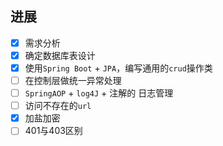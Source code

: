 ## 进展
 - [x] 需求分析
 - [x] 确定数据库表设计
 - [x] 使用`Spring Boot` + `JPA`，编写通用的`crud`操作类
 - [ ] 在控制层做统一异常处理 
 - [ ] `SpringAOP` + `log4J` + 注解的 日志管理
 - [ ] 访问不存在的`url`
 - [x] 加盐加密
 - [ ] 401与403区别
<!--stackedit_data:
eyJoaXN0b3J5IjpbMTkzMzk4OTQzOF19
-->